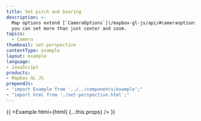 ```yaml
---
title: Set pitch and bearing
description: >-
  Map options extend [`CameraOptions`](/mapbox-gl-js/api/#cameraoptions), so
  you can set more than just center and zoom.
topics:
  - Camera
thumbnail: set-perspective
contentType: example
layout: example
language:
- JavaScript
products:
- Mapbox GL JS
prependJs:
- "import Example from '../../components/example';"
- "import html from './set-perspective.html';"
---
```


{{ <Example html={html} {...this.props} /> }}
